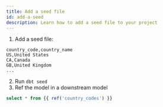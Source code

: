 ```yaml
---
title: Add a seed file
id: add-a-seed
description: Learn how to add a seed file to your project
---
```


1. Add a seed file:

<File name='seeds/country_codes.csv'>

```text
country_code,country_name
US,United States
CA,Canada
GB,United Kingdom
...
```

</File>

2. Run `dbt seed`
3. Ref the model in a downstream model

<File name='models/something.sql'>

```sql
select * from {{ ref('country_codes') }}
```

</File>
